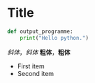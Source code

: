 # Title

```python
def output_programme:
    print("Hello python.")
```

*斜体*，_斜体_
**粗体**，__粗体__

- First item 
- Second item
